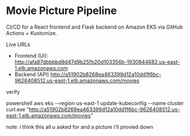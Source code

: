 # Movie Picture Pipeline

CI/CD for a React frontend and Flask backend on Amazon EKS via GitHub Actions + Kustomize.

 Live URLs
- Frontend (UI):  
  http://afa87dbbbbd8d47d9b25fb20d103356b-1930844682.us-east-1.elb.amazonaws.com
- Backend (API)
  http://a51902b8268ea463399d12a10dd1f6bc-9626408512.us-east-1.elb.amazonaws.com/movies



 verify 

powershell
aws eks --region us-east-1 update-kubeconfig --name cluster
curl.exe "http://a51902b8268ea463399d12a10dd1f6bc-9626408512.us-east-1.elb.amazonaws.com/movies"

note: i think this all u asked for and a picture i'll provied down
